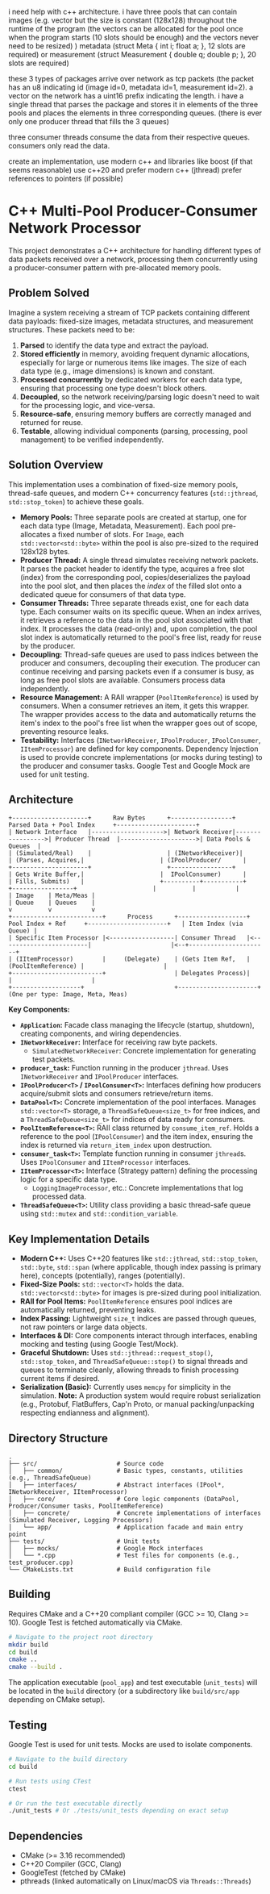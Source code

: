 i need help with c++ architecture. i have three pools that can contain images (e.g. vector<byte> but the size is constant (128x128) throughout the runtime of the program (the vectors can be allocated for the pool once when the program starts (10 slots should be enough) and the vectors never need to be resized) ) metadata (struct Meta { int i; float a; }, 12 slots are required) or measurement (struct Measurement { double q; double p; }, 20 slots are required)

these 3 types of packages arrive over network as tcp packets (the packet has an u8 indicating id (image id=0, metadata id=1, measurement id=2). a vector on the network has a uint16 prefix indicating the length. i have a  single thread that parses the package and stores it in elements of the three pools and places the elements in three corresponding queues.  (there is ever only one producer thread that fills the 3 queues)

three consumer threads consume the data from their respective queues. consumers only read the data.

create an implementation, use modern c++ and libraries like boost (if that seems reasonable)
use c++20 and prefer modern c++ (jthread)
prefer references to pointers (if possible)

# C++ Multi-Pool Producer-Consumer Network Processor

This project demonstrates a C++ architecture for handling different types of data packets received over a network, processing them concurrently using a producer-consumer pattern with pre-allocated memory pools.

## Problem Solved

Imagine a system receiving a stream of TCP packets containing different data payloads: fixed-size images, metadata structures, and measurement structures. These packets need to be:

1.  **Parsed** to identify the data type and extract the payload.
2.  **Stored efficiently** in memory, avoiding frequent dynamic allocations, especially for large or numerous items like images. The size of each data type (e.g., image dimensions) is known and constant.
3.  **Processed concurrently** by dedicated workers for each data type, ensuring that processing one type doesn't block others.
4.  **Decoupled**, so the network receiving/parsing logic doesn't need to wait for the processing logic, and vice-versa.
5.  **Resource-safe**, ensuring memory buffers are correctly managed and returned for reuse.
6.  **Testable**, allowing individual components (parsing, processing, pool management) to be verified independently.

## Solution Overview

This implementation uses a combination of fixed-size memory pools, thread-safe queues, and modern C++ concurrency features (`std::jthread`, `std::stop_token`) to achieve these goals.

*   **Memory Pools:** Three separate pools are created at startup, one for each data type (Image, Metadata, Measurement). Each pool pre-allocates a fixed number of slots. For `Image`, each `std::vector<std::byte>` within the pool is also pre-sized to the required 128x128 bytes.
*   **Producer Thread:** A single thread simulates receiving network packets. It parses the packet header to identify the type, acquires a free slot (index) from the corresponding pool, copies/deserializes the payload into the pool slot, and then places the *index* of the filled slot onto a dedicated queue for consumers of that data type.
*   **Consumer Threads:** Three separate threads exist, one for each data type. Each consumer waits on its specific queue. When an index arrives, it retrieves a reference to the data in the pool slot associated with that index. It processes the data (read-only) and, upon completion, the pool slot index is automatically returned to the pool's free list, ready for reuse by the producer.
*   **Decoupling:** Thread-safe queues are used to pass indices between the producer and consumers, decoupling their execution. The producer can continue receiving and parsing packets even if a consumer is busy, as long as free pool slots are available. Consumers process data independently.
*   **Resource Management:** A RAII wrapper (`PoolItemReference`) is used by consumers. When a consumer retrieves an item, it gets this wrapper. The wrapper provides access to the data and automatically returns the item's index to the pool's free list when the wrapper goes out of scope, preventing resource leaks.
*   **Testability:** Interfaces (`INetworkReceiver`, `IPoolProducer`, `IPoolConsumer`, `IItemProcessor`) are defined for key components. Dependency Injection is used to provide concrete implementations (or mocks during testing) to the producer and consumer tasks. Google Test and Google Mock are used for unit testing.

## Architecture

```
+---------------------+      Raw Bytes      +-----------------+      Parsed Data + Pool Index     +----------------------+
| Network Interface   |-------------------->| Network Receiver|----------------->| Producer Thread  |--------------------->| Data Pools & Queues  |
| (Simulated/Real)    |                     | (INetworkReceiver)|                 | (Parses, Acquires,|                     | (IPoolProducer/      |
+---------------------+                     +-----------------+                 | Gets Write Buffer,|                     |  IPoolConsumer)      |
| Fills, Submits)   |                     +----------+-----------+
+-----------------+                     |          |           |
| Image    | Meta/Meas |
| Queue    | Queues    |
v          v           v
+-------------------------+      Process      +-------------------+     Pool Index + Ref     +----------------------+   | Item Index (via Queue) |
| Specific Item Processor |<------------------| Consumer Thread   |<------------------------|                      |<--+----------------------+
| (IItemProcessor)        |     (Delegate)    | (Gets Item Ref,   |     (PoolItemReference) |                      |
+-------------------------+                   | Delegates Process)|                         |                      |
+-------------------+                         +----------------------+
(One per type: Image, Meta, Meas)
```

**Key Components:**

*   **`Application`:** Facade class managing the lifecycle (startup, shutdown), creating components, and wiring dependencies.
*   **`INetworkReceiver`:** Interface for receiving raw byte packets.
    *   `SimulatedNetworkReceiver`: Concrete implementation for generating test packets.
*   **`producer_task`:** Function running in the producer `jthread`. Uses `INetworkReceiver` and `IPoolProducer` interfaces.
*   **`IPoolProducer<T>` / `IPoolConsumer<T>`:** Interfaces defining how producers acquire/submit slots and consumers retrieve/return items.
*   **`DataPool<T>`:** Concrete implementation of the pool interfaces. Manages `std::vector<T>` storage, a `ThreadSafeQueue<size_t>` for free indices, and a `ThreadSafeQueue<size_t>` for indices of data ready for consumers.
*   **`PoolItemReference<T>`:** RAII class returned by `consume_item_ref`. Holds a reference to the pool (`IPoolConsumer`) and the item index, ensuring the index is returned via `return_item_index` upon destruction.
*   **`consumer_task<T>`:** Template function running in consumer `jthread`s. Uses `IPoolConsumer` and `IItemProcessor` interfaces.
*   **`IItemProcessor<T>`:** Interface (Strategy pattern) defining the processing logic for a specific data type.
    *   `LoggingImageProcessor`, etc.: Concrete implementations that log processed data.
*   **`ThreadSafeQueue<T>`:** Utility class providing a basic thread-safe queue using `std::mutex` and `std::condition_variable`.

## Key Implementation Details

*   **Modern C++:** Uses C++20 features like `std::jthread`, `std::stop_token`, `std::byte`, `std::span` (where applicable, though index passing is primary here), concepts (potentially), ranges (potentially).
*   **Fixed-Size Pools:** `std::vector<T>` holds the data. `std::vector<std::byte>` for images is pre-sized during pool initialization.
*   **RAII for Pool Items:** `PoolItemReference` ensures pool indices are automatically returned, preventing leaks.
*   **Index Passing:** Lightweight `size_t` indices are passed through queues, not raw pointers or large data objects.
*   **Interfaces & DI:** Core components interact through interfaces, enabling mocking and testing (using Google Test/Mock).
*   **Graceful Shutdown:** Uses `std::jthread::request_stop()`, `std::stop_token`, and `ThreadSafeQueue::stop()` to signal threads and queues to terminate cleanly, allowing threads to finish processing current items if desired.
*   **Serialization (Basic):** Currently uses `memcpy` for simplicity in the simulation. **Note:** A production system would require robust serialization (e.g., Protobuf, FlatBuffers, Cap'n Proto, or manual packing/unpacking respecting endianness and alignment).

## Directory Structure

```
.
├── src/                      # Source code
│   ├── common/               # Basic types, constants, utilities (e.g., ThreadSafeQueue)
│   ├── interfaces/           # Abstract interfaces (IPool*, INetworkReceiver, IItemProcessor)
│   ├── core/                 # Core logic components (DataPool, Producer/Consumer tasks, PoolItemReference)
│   ├── concrete/             # Concrete implementations of interfaces (Simulated Receiver, Logging Processors)
│   └── app/                  # Application facade and main entry point
├── tests/                    # Unit tests
│   ├── mocks/                # Google Mock interfaces
│   └── *.cpp                 # Test files for components (e.g., test_producer.cpp)
└── CMakeLists.txt            # Build configuration file
```

## Building

Requires CMake and a C++20 compliant compiler (GCC >= 10, Clang >= 10). Google Test is fetched automatically via CMake.

```bash
# Navigate to the project root directory
mkdir build
cd build
cmake ..
cmake --build .
```

The application executable (`pool_app`) and test executable (`unit_tests`) will be located in the `build` directory (or a subdirectory like `build/src/app` depending on CMake setup).

## Testing

Google Test is used for unit tests. Mocks are used to isolate components.

```bash
# Navigate to the build directory
cd build

# Run tests using CTest
ctest

# Or run the test executable directly
./unit_tests # Or ./tests/unit_tests depending on exact setup
```

## Dependencies

*   CMake (>= 3.16 recommended)
*   C++20 Compiler (GCC, Clang)
*   GoogleTest (fetched by CMake)
*   pthreads (linked automatically on Linux/macOS via `Threads::Threads`)
```